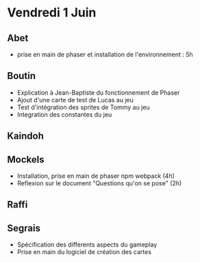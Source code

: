 # Vendredi 1 Juin

Abet
----
- prise en main de phaser et installation de l'environnement : 5h

Boutin
------
- Explication à Jean-Baptiste du fonctionnement de Phaser
- Ajout d'une carte de test de Lucas au jeu
- Test d'intégration des sprites de Tommy au jeu
- Integration des constantes du jeu

Kaindoh
-------

Mockels
-------
- Installation, prise en main de phaser npm webpack (4h)
- Reflexion sur le document "Questions qu'on se pose" (2h)


Raffi
-----

Segrais
-------
- Spécification des differents aspects du gameplay
- Prise en main du logiciel de création des cartes
